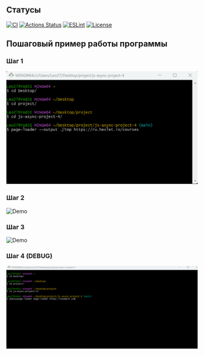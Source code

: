 
## Статусы

[![CI](https://github.com/YodJI27/js-async-project-4/actions/workflows/webpack.yml/badge.svg)](https://github.com/YodJI27/js-async-project-4/actions)
[![Actions Status](https://github.com/YodJI27/js-async-project-4/actions/workflows/hexlet-check.yml/badge.svg)](https://github.com/YodJI27/js-async-project-4/actions)
[![ESLint](https://img.shields.io/badge/ESLint-passing-brightgreen)](https://eslint.org/)
[![License](https://img.shields.io/github/license/YodJI27/js-async-project-4)](https://github.com/YodJI27/js-async-project-4/blob/main/LICENSE)



## Пошаговый пример работы программы

### Шаг 1

![Demo](page-loader.gif)

### Шаг 2

![Demo](page-loader-2.gif)

### Шаг 3

![Demo](page-loader-3.gif)

### Шаг 4 (DEBUG)

![Demo](page-loader-4.gif)